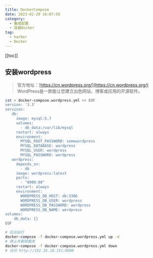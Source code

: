 ```yaml
---
title: DockerCompose
date: 2023-02-20 16:07:59
category: 
  - 集成配置
  - 容器Docker
tag: 
  - harbor
  - Docker
---
```


<!-- more -->
[[toc]]

## 安装wordpress
> 官方地址：[https://cn.wordpress.org/](https://cn.wordpress.org/)<br/>
> WordPress是一款能让您建立出色网站、博客或应用的开源软件。
```bash
cat > docker-compose.wordpress.yml << EOF
version: '3.3'
services:
   db:
     image: mysql:5.7
     volumes:
       - db_data:/var/lib/mysql
     restart: always
     environment:
       MYSQL_ROOT_PASSWORD: somewordpress
       MYSQL_DATABASE: wordpress
       MYSQL_USER: wordpress
       MYSQL_PASSWORD: wordpress
   wordpress:
     depends_on:
       - db
     image: wordpress:latest
     ports:
       - "8000:80"
     restart: always
     environment:
       WORDPRESS_DB_HOST: db:3306
       WORDPRESS_DB_USER: wordpress
       WORDPRESS_DB_PASSWORD: wordpress
       WORDPRESS_DB_NAME: wordpress
volumes:
    db_data: {}
EOF

# 后台运行
docker-compose -f docker-compose.wordpress.yml up -d
# 停止并删除服务
docker-compose -f docker-compose.wordpress.yml down 
# 访问 http://192.16.18.151:8000
```


